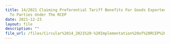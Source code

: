 ```yaml
---
title: 14/2021 Claiming Preferential Tariff Benefits For Goods Exported From Singapore
  To Parties Under The RCEP
date: 2021-12-23
layout: file
description: ""
file_url: /files/Circular%2014_2021%20-%20Implementation%20of%20RCEP%20Export%2023%20Dec.pdf
---
```




